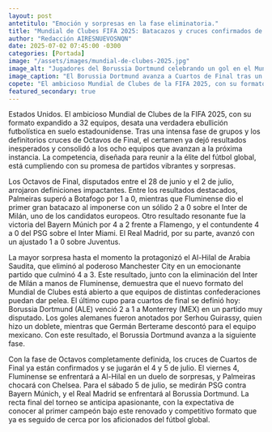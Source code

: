 ```yaml
---
layout: post
antetitulo: "Emoción y sorpresas en la fase eliminatoria."
title: "Mundial de Clubes FIFA 2025: Batacazos y cruces confirmados de cuartos de final tras el avance de borussia dortmund."
author: "Redacción AIRESNUEVOSNQN"
date: 2025-07-02 07:45:00 -0300
categories: [Portada]
image: "/assets/images/mundial-de-clubes-2025.jpg"
image_alt: "Jugadores del Borussia Dortmund celebrando un gol en el Mundial de Clubes"
image_caption: "El Borussia Dortmund avanza a Cuartos de Final tras un ajustado partido."
copete: "El ambicioso Mundial de Clubes de la FIFA 2025, con su formato expandido a 32 equipos, desata una verdadera ebullición futbolística en suelo estadounidense. Tras una intensa fase de grupos y los definitorios cruces de Octavos de Final, el certamen ya dejó resultados inesperados y consolidó a los ocho equipos que avanzan a la próxima instancia. La competencia, diseñada para reunir a la élite del fútbol global, está cumpliendo con su promesa de partidos vibrantes y sorpresas."
featured_secondary: true
---
```


Estados Unidos. El ambicioso Mundial de Clubes de la FIFA 2025, con su formato expandido a 32 equipos, desata una verdadera ebullición futbolística en suelo estadounidense. Tras una intensa fase de grupos y los definitorios cruces de Octavos de Final, el certamen ya dejó resultados inesperados y consolidó a los ocho equipos que avanzan a la próxima instancia. La competencia, diseñada para reunir a la élite del fútbol global, está cumpliendo con su promesa de partidos vibrantes y sorpresas.

Los Octavos de Final, disputados entre el 28 de junio y el 2 de julio, arrojaron definiciones impactantes. Entre los resultados destacados, Palmeiras superó a Botafogo por 1 a 0, mientras que Fluminense dio el primer gran batacazo al imponerse con un sólido 2 a 0 sobre el Inter de Milán, uno de los candidatos europeos. Otro resultado resonante fue la victoria del Bayern Múnich por 4 a 2 frente a Flamengo, y el contundente 4 a 0 del PSG sobre el Inter Miami. El Real Madrid, por su parte, avanzó con un ajustado 1 a 0 sobre Juventus.

La mayor sorpresa hasta el momento la protagonizó el Al-Hilal de Arabia Saudita, que eliminó al poderoso Manchester City en un emocionante partido que culminó 4 a 3. Este resultado, junto con la eliminación del Inter de Milán a manos de Fluminense, demuestra que el nuevo formato del Mundial de Clubes está abierto a que equipos de distintas confederaciones puedan dar pelea. El último cupo para cuartos de final se definió hoy: Borussia Dortmund (ALE) venció 2 a 1 a Monterrey (MEX) en un partido muy disputado. Los goles alemanes fueron anotados por Serhou Guirassy, quien hizo un doblete, mientras que Germán Berterame descontó para el equipo mexicano. Con este resultado, el Borussia Dortmund avanza a la siguiente fase.

Con la fase de Octavos completamente definida, los cruces de Cuartos de Final ya están confirmados y se jugarán el 4 y 5 de julio. El viernes 4, Fluminense se enfrentará a Al-Hilal en un duelo de sorpresas, y Palmeiras chocará con Chelsea. Para el sábado 5 de julio, se medirán PSG contra Bayern Múnich, y el Real Madrid se enfrentará al Borussia Dortmund. La recta final del torneo se anticipa apasionante, con la expectativa de conocer al primer campeón bajo este renovado y competitivo formato que ya es seguido de cerca por los aficionados del fútbol global.